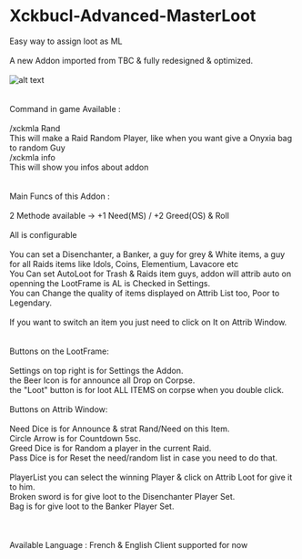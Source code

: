 # Xckbucl-Advanced-MasterLoot
Easy way to assign loot as ML<br />
<br />
A new Addon imported from TBC & fully redesigned & optimized.<br />
<br />
![alt text](https://image.ibb.co/mS2exS/Screenshot_1.png)<br />
<br />
<br />
Command in game Available :<br />
<br />
/xckmla Rand<br />
This will make a Raid Random Player, like when you want give a Onyxia bag to random Guy<br />
/xckmla info<br />
This will show you infos about addon<br />
<br />
<br />
Main Funcs of this Addon :<br />
<br />
2 Methode available -> +1 Need(MS) / +2 Greed(OS) & Roll <br />
<br />
All is configurable<br />
<br />
You can set a Disenchanter, a Banker, a guy for grey & White items, a guy for all Raids items like Idols, Coins, Elementium, Lavacore etc<br />
You Can set AutoLoot for Trash & Raids item guys, addon will attrib auto on openning the LootFrame is AL is Checked in Settings.<br />
You can Change the quality of items displayed on Attrib List too, Poor to Legendary.<br />
<br />
If you want to switch an item you just need to click on It on Attrib Window.<br />
<br />
<br />
Buttons on the LootFrame:<br />
<br />
Settings on top right is for Settings the Addon.<br />
the Beer Icon is for announce all Drop on Corpse.<br />
the "Loot" button is for loot ALL ITEMS on corpse when you double click.<br />
<br />
Buttons on Attrib Window:<br />
<br />
Need Dice is for Announce & strat Rand/Need on this Item.<br />
Circle Arrow is for Countdown 5sc.<br />
Greed Dice is for Random a player in the current Raid.<br />
Pass Dice is for Reset the need/random list in case you need to do that.<br />
<br />
PlayerList you can select the winning Player & click on Attrib Loot for give it to him.<br />
Broken sword is for give loot to the Disenchanter Player Set.<br />
Bag is for give loot to the Banker Player Set.<br />
<br />
<br />
<br />
Available Language : French & English Client supported for now<br />
